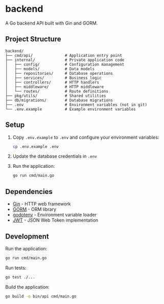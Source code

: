 # backend

A Go backend API built with Gin and GORM.

## Project Structure

```
backend/
├── cmd/api/              # Application entry point
├── internal/             # Private application code
│   ├── config/           # Configuration management
│   ├── models/           # Data models
│   ├── repositories/     # Database operations
│   ├── services/         # Business logic
│   ├── controllers/      # HTTP handlers
│   ├── middleware/       # HTTP middleware
│   └── routes/           # Route definitions
├── pkg/utils/            # Shared utilities
├── db/migrations/        # Database migrations
├── .env                  # Environment variables (not in git)
└── .env.example          # Example environment variables
```

## Setup

1. Copy `.env.example` to `.env` and configure your environment variables:
   ```bash
   cp .env.example .env
   ```

2. Update the database credentials in `.env`

3. Run the application:
   ```bash
   go run cmd/main.go
   ```

## Dependencies

- [Gin](https://github.com/gin-gonic/gin) - HTTP web framework
- [GORM](https://gorm.io/) - ORM library
- [godotenv](https://github.com/joho/godotenv) - Environment variable loader
- [JWT](https://github.com/golang-jwt/jwt) - JSON Web Token implementation

## Development

Run the application:
```bash
go run cmd/main.go
```

Run tests:
```bash
go test ./...
```

Build the application:
```bash
go build -o bin/api cmd/main.go
```
